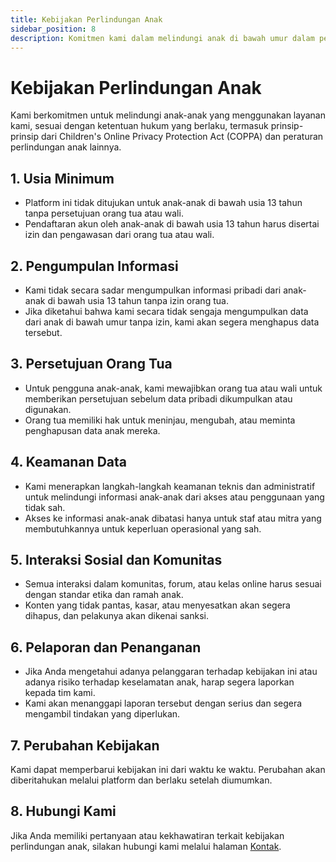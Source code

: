 ```yaml
---
title: Kebijakan Perlindungan Anak
sidebar_position: 8
description: Komitmen kami dalam melindungi anak di bawah umur dalam penggunaan platform.
---
```


# Kebijakan Perlindungan Anak

Kami berkomitmen untuk melindungi anak-anak yang menggunakan layanan kami, sesuai dengan ketentuan hukum yang berlaku, termasuk prinsip-prinsip dari Children's Online Privacy Protection Act (COPPA) dan peraturan perlindungan anak lainnya.

## 1. Usia Minimum

- Platform ini tidak ditujukan untuk anak-anak di bawah usia 13 tahun tanpa persetujuan orang tua atau wali.
- Pendaftaran akun oleh anak-anak di bawah usia 13 tahun harus disertai izin dan pengawasan dari orang tua atau wali.

## 2. Pengumpulan Informasi

- Kami tidak secara sadar mengumpulkan informasi pribadi dari anak-anak di bawah usia 13 tahun tanpa izin orang tua.
- Jika diketahui bahwa kami secara tidak sengaja mengumpulkan data dari anak di bawah umur tanpa izin, kami akan segera menghapus data tersebut.

## 3. Persetujuan Orang Tua

- Untuk pengguna anak-anak, kami mewajibkan orang tua atau wali untuk memberikan persetujuan sebelum data pribadi dikumpulkan atau digunakan.
- Orang tua memiliki hak untuk meninjau, mengubah, atau meminta penghapusan data anak mereka.

## 4. Keamanan Data

- Kami menerapkan langkah-langkah keamanan teknis dan administratif untuk melindungi informasi anak-anak dari akses atau penggunaan yang tidak sah.
- Akses ke informasi anak-anak dibatasi hanya untuk staf atau mitra yang membutuhkannya untuk keperluan operasional yang sah.

## 5. Interaksi Sosial dan Komunitas

- Semua interaksi dalam komunitas, forum, atau kelas online harus sesuai dengan standar etika dan ramah anak.
- Konten yang tidak pantas, kasar, atau menyesatkan akan segera dihapus, dan pelakunya akan dikenai sanksi.

## 6. Pelaporan dan Penanganan

- Jika Anda mengetahui adanya pelanggaran terhadap kebijakan ini atau adanya risiko terhadap keselamatan anak, harap segera laporkan kepada tim kami.
- Kami akan menanggapi laporan tersebut dengan serius dan segera mengambil tindakan yang diperlukan.

## 7. Perubahan Kebijakan

Kami dapat memperbarui kebijakan ini dari waktu ke waktu. Perubahan akan diberitahukan melalui platform dan berlaku setelah diumumkan.

## 8. Hubungi Kami

Jika Anda memiliki pertanyaan atau kekhawatiran terkait kebijakan perlindungan anak, silakan hubungi kami melalui halaman [Kontak](/hubungi-kami).
